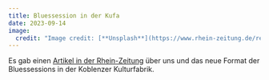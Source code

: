 ```yaml
---
title: Bluessession in der Kufa
date: 2023-09-14
image:
  credit: "Image credit: [**Unsplash**](https://www.rhein-zeitung.de/region/aus-den-lokalredaktionen/koblenz-und-region_artikel,-neues-format-in-der-koblenzer-kulturfabrik-bluessession-startet-bald-_arid,2571370.html)"
---
```


Es gab einen [Artikel in der Rhein-Zeitung](https://www.rhein-zeitung.de/region/aus-den-lokalredaktionen/koblenz-und-region_artikel,-neues-format-in-der-koblenzer-kulturfabrik-bluessession-startet-bald-_arid,2571370.html) über uns und das neue Format der Bluessessions in der Koblenzer Kulturfabrik.
